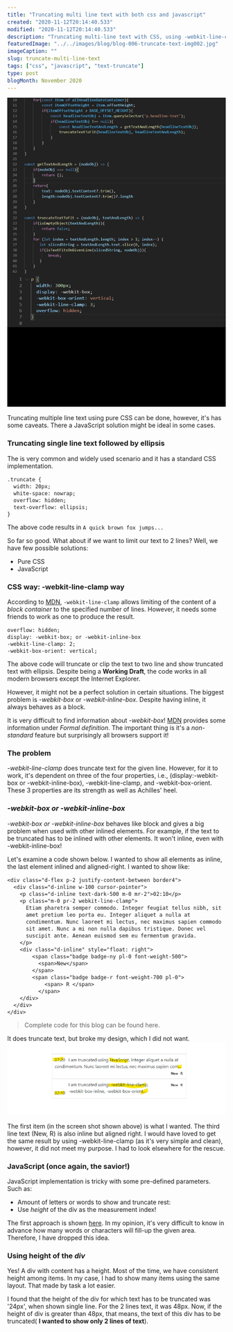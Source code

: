 ```yaml
---
title: "Truncating multi line text with both css and javascript"
created: "2020-11-12T20:14:40.533"
modified: "2020-11-12T20:14:40.533"
description: "Truncating multi-line text with CSS, using -webkit-line-clamp, assessing its drawback and addressing the drawback with a solution using JavaScript"
featuredImage: "../../images/blog/blog-006-truncate-text-img002.jpg"
imageCaption: ""
slug: truncate-multi-line-text
tags: ["css", "javascript", "text-truncate"]
type: post
blogMonth: November 2020
---
```


![post image](../../images/blog/blog-006-truncate-text-img001.jpg " ")

Truncating multiple line text using pure CSS can be done, however, it's has some caveats. There a JavaScript solution might be ideal in some cases.

### Truncating single line text followed by ellipsis

The is very common and widely used scenario and it has a standard CSS implementation.

```
.truncate {
  width: 20px;
  white-space: nowrap;
  overflow: hidden;
  text-overflow: ellipsis;
}
```

The above code results in `A quick brown fox jumps...`

So far so good. What about if we want to limit our text to 2 lines? Well, we have few possible solutions:

- Pure CSS
- JavaScript

### CSS way: -webkit-line-clamp way

According to [MDN](https://developer.mozilla.org/en-US/docs/Web/CSS/-webkit-line-clamp), `-webkit-line-clamp` allows limiting of the content of a _block container_ to the specified number of lines. However, it needs some friends to work as one to produce the result.

```
overflow: hidden;
display: -webkit-box; or -webkit-inline-box
-webkit-line-clamp: 2;
-webkit-box-orient: vertical;
```

The above code will truncate or clip the text to two line and show truncated text with ellipsis. Despite being a **Working Draft**, the code works in all modern browsers except the Internet Explorer.

However, it might not be a perfect solution in certain situations. The biggest problem is _-webkit-box_ or _-webkit-inline-box_. Despite having inline, it always behaves as a block.

It is very difficult to find information about _-webkit-box_! [MDN](https://developer.mozilla.org/en-US/docs/Web/CSS/box-flex) provides some information under _Formal definition_. The important thing is it's a _non-standard_ feature but surprisingly all browsers support it!

### The problem

_-webkit-line-clamp_ does truncate text for the given line. However, for it to work, it's dependent on three of the four properties, i.e., (display:-webkit-box or -webkit-inline-box), -webkit-line-clamp, and -webkit-box-orient. These 3 properties are its strength as well as Achilles' heel.

### _-webkit-box or -webkit-inline-box_

_-webkit-box or -webkit-inline-box_ behaves like block and gives a big problem when used with other inlined elements. For example, if the text to be truncated has to be inlined with other elements. It won't inline, even with -webkit-inline-box!

Let's examine a code shown below. I wanted to show all elements as inline, the last element inlined and aligned-right. I wanted to show like:

```
<div class="d-flex p-2 justify-content-between border4">
  <div class="d-inline w-100 cursor-pointer">
    <p class="d-inline text-dark-500 m-0 mr-2">02:10</p>
    <p class="m-0 pr-2 webkit-line-clamp">
      Etiam pharetra semper commodo. Integer feugiat tellus nibh, sit
      amet pretium leo porta eu. Integer aliquet a nulla at
      condimentum. Nunc laoreet mi lectus, nec maximus sapien commodo
      sit amet. Nunc a mi non nulla dapibus tristique. Donec vel
      suscipit ante. Aenean euismod sem eu fermentum gravida.
    </p>
    <div class="d-inline" style="float: right">
        <span class="badge badge-ny pl-0 font-weight-500">
          <span>New</span>
        </span>
        <span class="badge badge-r font-weight-700 pl-0">
            <span> R </span>
          </span>
    </div>
  </div>
</div>
```

> Complete code for this blog can be found here.

It does truncate text, but broke my design, which I did not want.
![screenshot image](../../images/blog/blog-006-truncate-text-img004.jpg " ")

The first item (in the screen shot shown above) is what I wanted. The third line text (New, R) is also inline but aligned right. I would have loved to get the same result by using -webkit-line-clamp (as it's very simple and clean), however, it did not meet my purpose. I had to look elsewhere for the rescue.

### JavaScript (once again, the savior!)

JavaScript implementation is tricky with some pre-defined parameters. Such as:

- Amount of letters or words to show and truncate rest:
- Use _height_ of the div as the measurement index!

The first approach is shown [here](https://gomakethings.com/how-to-truncate-text-with-vanilla-javascript/). In my opinion, it's very difficult to know in advance how many words or characters will fill-up the given area. Therefore, I have dropped this idea.

### Using height of the _div_

Yes! A div with content has a height. Most of the time, we have consistent height among items. In my case, I had to show many items using the same layout. That made by task a lot easier.

I found that the height of the div for which text has to be truncated was '24px', when shown single line. For the 2 lines text, it was 48px. Now, if the height of div is greater than 48px, that means, the text of this div has to be truncated( **I wanted to show only 2 lines of text**).
